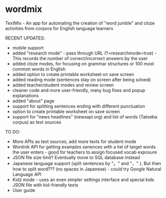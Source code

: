 # wordmix
TextMix - An app for automating the creation of "word jumble" and cloze activities from corpora for English language learners

RECENT UPDATES:
- mobile support
- added "research mode" - pass through URL (?=researchmode=true) - This records the number of correct/incorrect answers by the user
- added cloze modes, for focusing on grammar structures or 100 most common words in English
- added option to create printable worksheet on save screen
- added reading mode (sentences stay on screen after being solved)
- added teacher/student modes and review screen
- cleaner code and more user-friendly, many bug fixes and popup explanations
- added "about" page
- support for splitting sentences ending with different punctuation
- option to create printable worksheet on save screen
- support for "news headlines" (newsapi.org) and list of words (Tatoeba corpus) as text sources

TO DO:
- More APIs as text sources, add more texts for student mode
- Wordnik API for getting examples senences with a list of target words the user enters - good for teachers to assign focused vocab exposure
- JSON file size limit?  Eventually move to SQL database instead
- Japanese language support (split sentences by "。" and "、" ).  But then how to split word???  (no spaces in Japanese) - could try Google Natural Language API
- Kidz mode - uses an even simpler settings interface and special kids JSON file with kid-friendly texts
- User guide


